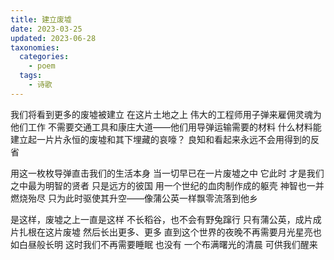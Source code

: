 ```yaml
---
title: 建立废墟
date: 2023-03-25
updated: 2023-06-28
taxonomies:
  categories:
    - poem
  tags:
    - 诗歌
---
```


我们将看到更多的废墟被建立
在这片土地之上
伟大的工程师用子弹来雇佣灵魂为他们工作
不需要交通工具和康庄大道——他们用导弹运输需要的材料
什么材料能建立起一片片永恒的废墟和其下埋藏的哀嚎？
良知和看起来永远不会用得到的反省

用这一枚枚导弹直击我们的生活本身
当一切早已在一片废墟之中
它此时
才是我们之中最为明智的贤者
只是远方的彼国
用一个世纪的血肉制作成的躯壳
神智也一并燃烧殆尽
只为此时驱使其升空——像蒲公英一样飘零流落到他乡

是这样，废墟之上一直是这样
不长稻谷，也不会有野兔蹿行
只有蒲公英，成片成片扎根在这片废墟
然后长出更多、更多
直到这个世界的夜晚不再需要月光星亮也如白昼般长明
这时我们不再需要睡眠
也没有
一个布满曙光的清晨
可供我们醒来